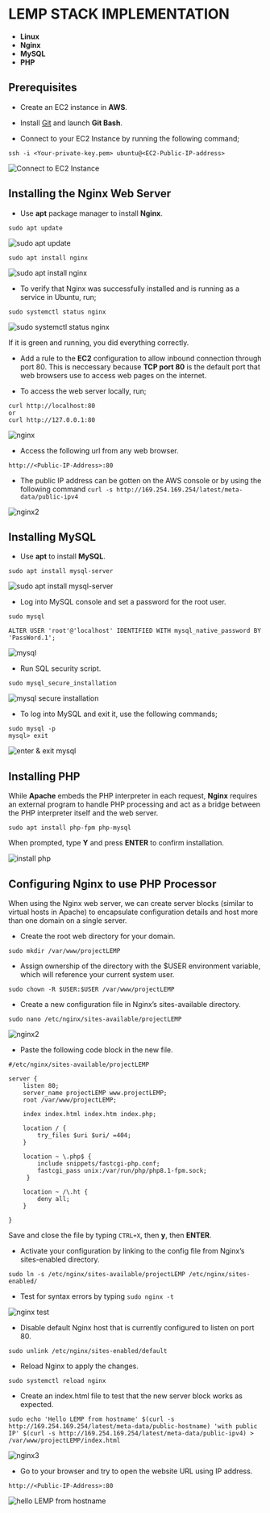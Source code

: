 # LEMP STACK IMPLEMENTATION
- **Linux** 
- **Nginx** 
- **MySQL** 
- **PHP**

## Prerequisites

- Create an EC2 instance in **AWS**.

- Install [Git](https://git-scm.com/downloads) and launch **Git Bash**.

- Connect to your EC2 Instance by running the following command;

`ssh -i <Your-private-key.pem> ubuntu@<EC2-Public-IP-address>`

![Connect to EC2 Instance](<Images/Connect to EC2 Instance.png>)

## Installing the Nginx Web Server

- Use **apt** package manager to install **Nginx**.

`sudo apt update`

![sudo apt update](<Images/sudo apt update.png>)

`sudo apt install nginx`

![sudo apt install nginx](<Images/sudo apt install nginx.png>)

- To verify that Nginx was successfully installed and is running as a service in Ubuntu, run;

`sudo systemctl status nginx`

![sudo systemctl status nginx](<Images/sudo systemctl status nginx.png>)

If it is green and running, you did everything correctly.

- Add a rule to the **EC2** configuration to allow inbound connection through port 80. This is neccessary because **TCP port 80** is the default port that web browsers use to access web pages on the internet.

- To access the web server locally, run;

```
curl http://localhost:80
or
curl http://127.0.0.1:80
```

![nginx](Images/nginx.png)

- Access the following url from any web browser.

`http://<Public-IP-Address>:80`

- The public IP address can be gotten on the AWS console or by using the following command `curl -s http://169.254.169.254/latest/meta-data/public-ipv4`

![nginx2](<Images/welcome to nginx.png>)

## Installing MySQL

- Use **apt** to install **MySQL**.

`sudo apt install mysql-server`

![sudo apt install mysql-server](<Images/install mysql.png>)

- Log into MySQL console and set a password for the root user.

```
sudo mysql

ALTER USER 'root'@'localhost' IDENTIFIED WITH mysql_native_password BY 'PassWord.1';
```

![mysql](Images/mysql.png)

- Run SQL security script.

`sudo mysql_secure_installation`

![mysql secure installation](<Images/mysql secure installation.png>)

- To log into MySQL and exit it, use the following commands;

```
sudo mysql -p
mysql> exit
```

![enter & exit mysql](<Images/enter & exit mysql.png>)

## Installing PHP

While **Apache** embeds the PHP interpreter in each request, **Nginx** requires an external program to handle PHP processing and act as a bridge between the PHP interpreter itself and the web server.  

`sudo apt install php-fpm php-mysql`

When prompted, type **Y** and press **ENTER** to confirm installation.

![install php](<Images/install php.png>)

## Configuring Nginx to use PHP Processor

When using the Nginx web server, we can create server blocks (similar to virtual hosts in Apache) to encapsulate configuration details and host more than one domain on a single server.

- Create the root web directory for your domain.

`sudo mkdir /var/www/projectLEMP`

- Assign ownership of the directory with the $USER environment variable, which will reference your current system user.

`sudo chown -R $USER:$USER /var/www/projectLEMP`

- Create a new configuration file in Nginx’s sites-available directory.

`sudo nano /etc/nginx/sites-available/projectLEMP`

![nginx2](Images/nginx2.png)

- Paste the following code block in the new file.
```
#/etc/nginx/sites-available/projectLEMP

server {
    listen 80;
    server_name projectLEMP www.projectLEMP;
    root /var/www/projectLEMP;

    index index.html index.htm index.php;

    location / {
        try_files $uri $uri/ =404;
    }

    location ~ \.php$ {
        include snippets/fastcgi-php.conf;
        fastcgi_pass unix:/var/run/php/php8.1-fpm.sock;
     }

    location ~ /\.ht {
        deny all;
    }

}

```
Save and close the file by typing `CTRL+X`, then **y**, then **ENTER**.

- Activate your configuration by linking to the config file from Nginx’s sites-enabled directory.

`sudo ln -s /etc/nginx/sites-available/projectLEMP /etc/nginx/sites-enabled/`

- Test for syntax errors by typing `sudo nginx -t`

![nginx test](<Images/nginx test.png>)

- Disable default Nginx host that is currently configured to listen on port 80.

`sudo unlink /etc/nginx/sites-enabled/default`

- Reload Nginx to apply the changes.

`sudo systemctl reload nginx`

- Create an index.html file to test that the new server block works as expected.

```
sudo echo 'Hello LEMP from hostname' $(curl -s http://169.254.169.254/latest/meta-data/public-hostname) 'with public IP' $(curl -s http://169.254.169.254/latest/meta-data/public-ipv4) > /var/www/projectLEMP/index.html
```

![nginx3](image.png)

- Go to your browser and try to open the website URL using IP address.

`http://<Public-IP-Address>:80`

![hello LEMP from hostname](<Images/hello LEMP.png>)














